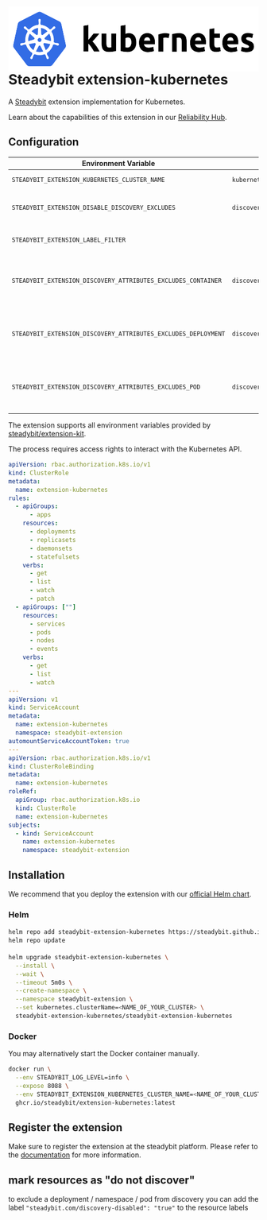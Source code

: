 <img src="./logo.png" height="130" align="right" alt="Kubernetes logo depicting a helm next to text 'Kubernetes'">

# Steadybit extension-kubernetes

A [Steadybit](https://www.steadybit.com/) extension implementation for Kubernetes.

Learn about the capabilities of this extension in our [Reliability Hub](https://hub.steadybit.com/extension/com.steadybit.extension_kubernetes).

## Configuration

| Environment Variable                                           | Helm value                                 | Meaning                                                                                                                           | required | default |
|----------------------------------------------------------------|--------------------------------------------|-----------------------------------------------------------------------------------------------------------------------------------|----------|---------|
| `STEADYBIT_EXTENSION_KUBERNETES_CLUSTER_NAME`                  | `kubernetes.clusterName`                   | The name of the kubernetes cluster                                                                                                | yes      |         |
| `STEADYBIT_EXTENSION_DISABLE_DISCOVERY_EXCLUDES`               | `discovery.disableExcludes`                | Ignore discovery excludes specified by `steadybit.com/discovery-disabled`                                                         | false    | `false` |
| `STEADYBIT_EXTENSION_LABEL_FILTER`                             |                                            | These labels will be ignored and not added to the discovered targets                                                              | false    | `false` |
| `STEADYBIT_EXTENSION_DISCOVERY_ATTRIBUTES_EXCLUDES_CONTAINER`  | `discovery.attributes.excludes.container`  | List of Target Attributes which will be excluded during container discovery. Checked by key equality and supporting trailing "*"  | false    |         |
| `STEADYBIT_EXTENSION_DISCOVERY_ATTRIBUTES_EXCLUDES_DEPLOYMENT` | `discovery.attributes.excludes.deployment` | List of Target Attributes which will be excluded during deployment discovery. Checked by key equality and supporting trailing "*" | false    |         |
| `STEADYBIT_EXTENSION_DISCOVERY_ATTRIBUTES_EXCLUDES_POD`        | `discovery.attributes.excludes.pod`        | List of Target Attributes which will be excluded during pod discovery. Checked by key equality and supporting trailing "*"        | false    |         |

The extension supports all environment variables provided by [steadybit/extension-kit](https://github.com/steadybit/extension-kit#environment-variables).

The process requires access rights to interact with the Kubernetes API.

```yaml
apiVersion: rbac.authorization.k8s.io/v1
kind: ClusterRole
metadata:
  name: extension-kubernetes
rules:
  - apiGroups:
      - apps
    resources:
      - deployments
      - replicasets
      - daemonsets
      - statefulsets
    verbs:
      - get
      - list
      - watch
      - patch
  - apiGroups: [""]
    resources:
      - services
      - pods
      - nodes
      - events
    verbs:
      - get
      - list
      - watch
---
apiVersion: v1
kind: ServiceAccount
metadata:
  name: extension-kubernetes
  namespace: steadybit-extension
automountServiceAccountToken: true
---
apiVersion: rbac.authorization.k8s.io/v1
kind: ClusterRoleBinding
metadata:
  name: extension-kubernetes
roleRef:
  apiGroup: rbac.authorization.k8s.io
  kind: ClusterRole
  name: extension-kubernetes
subjects:
  - kind: ServiceAccount
    name: extension-kubernetes
    namespace: steadybit-extension
```

## Installation

We recommend that you deploy the extension with
our [official Helm chart](https://github.com/steadybit/extension-kubernetes/tree/main/charts/steadybit-extension-kubernetes).

### Helm

```sh
helm repo add steadybit-extension-kubernetes https://steadybit.github.io/extension-kubernetes
helm repo update

helm upgrade steadybit-extension-kubernetes \
  --install \
  --wait \
  --timeout 5m0s \
  --create-namespace \
  --namespace steadybit-extension \
  --set kubernetes.clusterName=<NAME_OF_YOUR_CLUSTER> \
  steadybit-extension-kubernetes/steadybit-extension-kubernetes
```

### Docker

You may alternatively start the Docker container manually.

```sh
docker run \
  --env STEADYBIT_LOG_LEVEL=info \
  --expose 8088 \
  --env STEADYBIT_EXTENSION_KUBERNETES_CLUSTER_NAME=<NAME_OF_YOUR_CLUSTER> \
  ghcr.io/steadybit/extension-kubernetes:latest
```

## Register the extension

Make sure to register the extension at the steadybit platform. Please refer to
the [documentation](https://docs.steadybit.com/integrate-with-steadybit/extensions/extension-installation) for more information.

## mark resources as "do not discover"

to exclude a deployment / namespace / pod from discovery you can add the label `"steadybit.com/discovery-disabled": "true"` to the resource labels
